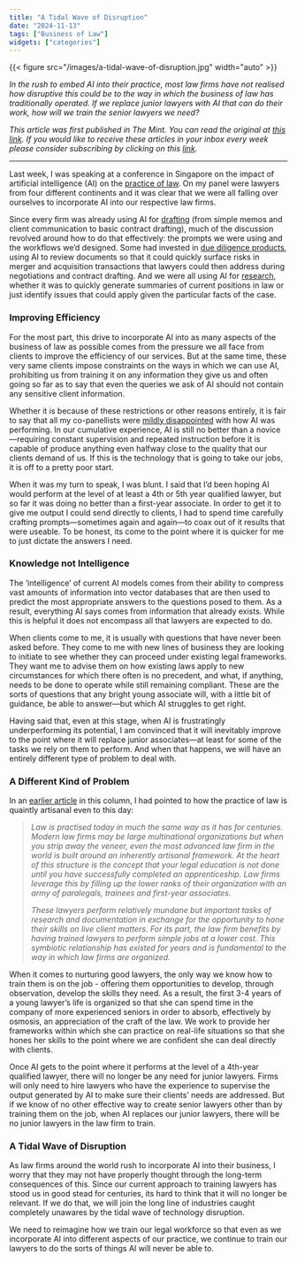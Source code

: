 ```yaml
---
title: "A Tidal Wave of Disruption"
date: "2024-11-13"
tags: ["Business of Law"]
widgets: ["categories"]
---
```


{{< figure src="/images/a-tidal-wave-of-disruption.jpg" width="auto" >}}

_In the rush to embed AI into their practice, most law firms have not realised how disruptive this could be to the way in which the business of law has traditionally operated. If we replace junior lawyers with AI that can do their work, how will we train the senior lawyers we need?_

<!--more-->

_This article was first published in The Mint. You can read the original at [_this link_](https://www.livemint.com/opinion/online-views/ai-in-law-artificial-intelligence-junior-lawyers-law-firms-11731388767528.html). If you would like to receive these articles in your inbox every week please consider subscribing by clicking on this [link](https://paragraph.xyz/@exmachina)._

---
Last week, I was speaking at a conference in Singapore on the impact of artificial intelligence (AI) on the [practice of law](https://www.bbc.com/news/business-67121212). On my panel were lawyers from four different continents and it was clear that we were all falling over ourselves to incorporate AI into our respective law firms.

Since every firm was already using AI for [drafting](https://www.lucioai.com/) (from simple memos and client communication to basic contract drafting), much of the discussion revolved around how to do that effectively: the prompts we were using and the workflows we’d designed. Some had invested in [due diligence products](https://www.harvey.ai/), using AI to review documents so that it could quickly surface risks in merger and acquisition transactions that lawyers could then address during negotiations and contract drafting. And we were all using AI for [research](https://law.sarvam.ai/login), whether it was to quickly generate summaries of current positions in law or just identify issues that could apply given the particular facts of the case.

### Improving Efficiency

For the most part, this drive to incorporate AI into as many aspects of the business of law as possible comes from the pressure we all face from clients to improve the efficiency of our services. But at the same time, these very same clients impose constraints on the ways in which we can use AI, prohibiting us from training it on any information they give us and often going so far as to say that even the queries we ask of AI should not contain any sensitive client information.

Whether it is because of these restrictions or other reasons entirely, it is fair to say that all my co-panellists were [mildly disappointed](https://pro.bloomberglaw.com/insights/technology/how-is-ai-changing-the-legal-profession/#how-technology-is-changing-the-legal-field) with how AI was performing. In our cumulative experience, AI is still no better than a novice—requiring constant supervision and repeated instruction before it is capable of produce anything even halfway close to the quality that our clients demand of us. If this is the technology that is going to take our jobs, it is off to a pretty poor start.

When it was my turn to speak, I was blunt. I said that I’d been hoping AI would perform at the level of at least a 4th or 5th year qualified lawyer, but so far it was doing no better than a first-year associate. In order to get it to give me output I could send directly to clients, I had to spend time carefully crafting prompts—sometimes again and again—to coax out of it results that were useable. To be honest, its come to the point where it is quicker for me to just dictate the answers I need.

### Knowledge not Intelligence

The ‘intelligence’ of current AI models comes from their ability to compress vast amounts of information into vector databases that are then used to predict the most appropriate answers to the questions posed to them. As a result, everything AI says comes from information that already exists. While this is helpful it does not encompass all that lawyers are expected to do.

When clients come to me, it is usually with questions that have never been asked before. They come to me with new lines of business they are looking to initiate to see whether they can proceed under existing legal frameworks. They want me to advise them on how existing laws apply to new circumstances for which there often is no precedent, and what, if anything, needs to be done to operate while still remaining compliant. These are the sorts of questions that any bright young associate will, with a little bit of guidance, be able to answer—but which AI struggles to get right.

Having said that, even at this stage, when AI is frustratingly underperforming its potential, I am convinced that it will inevitably improve to the point where it will replace junior associates—at least for some of the tasks we rely on them to perform. And when that happens, we will have an entirely different type of problem to deal with.

### A Different Kind of Problem

In an [earlier article](https://exmachina.in/06/07/2016/the-demise-of-the-artisanal-lawyer/) in this column, I had pointed to how the practice of law is quaintly artisanal even to this day:

> _Law is practised today in much the same way as it has for centuries. Modern law firms may be large multinational organizations but when you strip away the veneer, even the most advanced law firm in the world is built around an inherently artisanal framework. At the heart of this structure is the concept that your legal education is not done until you have successfully completed an apprenticeship. Law firms leverage this by filling up the lower ranks of their organization with an army of paralegals, trainees and first-year associates._
>
> _These lawyers perform relatively mundane but important tasks of research and documentation in exchange for the opportunity to hone their skills on live client matters. For its part, the law firm benefits by having trained lawyers to perform simple jobs at a lower cost. This symbiotic relationship has existed for years and is fundamental to the way in which law firms are organized._

When it comes to nurturing good lawyers, the only way we know how to train them is on the job - offering them opportunities to develop, through observation, develop the skills they need. As a result, the first 3-4 years of a young lawyer’s life is organized so that she can spend time in the company of more experienced seniors in order to absorb, effectively by osmosis, an appreciation of the craft of the law. We work to provide her frameworks within which she can practice on real-life situations so that she hones her skills to the point where we are confident she can deal directly with clients.

Once AI gets to the point where it performs at the level of a 4th-year qualified lawyer, there will no longer be any need for junior lawyers. Firms will only need to hire lawyers who have the experience to supervise the output generated by AI to make sure their clients’ needs are addressed. But if we know of no other effective way to create senior lawyers other than by training them on the job, when AI replaces our junior lawyers, there will be no junior lawyers in the law firm to train.

### A Tidal Wave of Disruption

As law firms around the world rush to incorporate AI into their business, I worry that they may not have properly thought through the long-term consequences of this. Since our current approach to training lawyers has stood us in good stead for centuries, its hard to think that it will no longer be relevant. If we do that, we will join the long line of industries caught completely unawares by the tidal wave of technology disruption.

We need to reimagine how we train our legal workforce so that even as we incorporate AI into different aspects of our practice, we continue to train our lawyers to do the sorts of things AI will never be able to.
